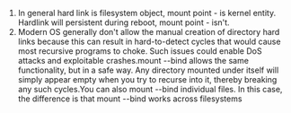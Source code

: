 1. In general hard link is filesystem object, mount point - is kernel entity. Hardlink will persistent during reboot, mount point - isn't.
2. Modern OS generally don't allow the manual creation of directory hard links because this can result in hard-to-detect cycles that would cause most recursive programs to choke. Such issues could enable DoS attacks and exploitable crashes.mount --bind allows the same functionality, but in a safe way. Any directory mounted under itself will simply appear empty when you try to recurse into it, thereby breaking any such cycles.You can also mount --bind individual files. In this case, the difference is that mount --bind works across filesystems
